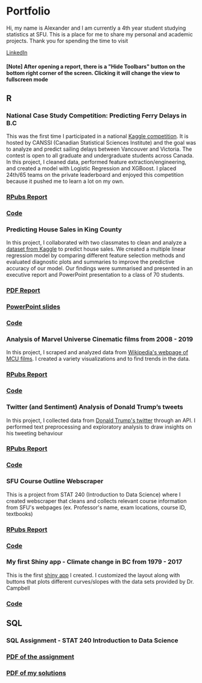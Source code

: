 # Portfolio

Hi, my name is Alexander and I am currently a 4th year student studying statistics at SFU. This is a place for me to share my personal and academic projects. Thank you for spending the time to visit

[LinkedIn](https://www.linkedin.com/in/alexander-lo-a2119317b/)

#### [Note] After opening a report, there is a "Hide Toolbars" button on the bottom right corner of the screen. Clicking it will change the view to fullscreen mode

## R
### National Case Study Competition: Predicting Ferry Delays in B.C
This was the first time I participated in a national [Kaggle competition](https://www.kaggle.com/c/canssi-ncsc-ferry-delays/overview). It is hosted by CANSSI (Canadian Statistical Sciences Institute) and the goal was to analyze and predict sailing delays between Vancouver and Victoria. The contest is open to all graduate and undergraduate students across Canada. In this project, I cleaned data, performed feature extraction/engineering, and created a model with Logistic Regression and XGBoost. I placed 24th/65 teams on the private leaderboard and enjoyed this competition because it pushed me to learn a lot on my own.
### [RPubs Report](http://rpubs.com/alexlo97/536052)
### [Code](https://github.com/alexlo97/Portfolio/blob/master/Projects/ferry%20delays%20case%20study%20competition/scaled_ferries.Rmd)

### Predicting House Sales in King County 
In this project, I collaborated with two classmates to clean and analyze a [dataset from Kaggle](https://www.kaggle.com/harlfoxem/housesalesprediction) to predict house sales. We created a multiple linear regression model by comparing different feature selection methods and evaluated diagnostic plots and summaries to improve the predictive accuracy of our model. Our findings were summarised and presented in an executive report and PowerPoint presentation to a class of 70 students. 
### [PDF Report](https://www.docdroid.net/5y2QKc4/stat-350-project-report.pdf)
### [PowerPoint slides](https://docs.google.com/presentation/d/1d3bMz0YZG9AqL_bYVowkAN12PyJ-OetIZV97-9dq_jw/edit?usp=sharing)
### [Code](https://github.com/alexlo97/Portfolio/blob/master/Projects/house%20price%20prediction/stat350_Project_HouseSalesPrice_v7-2.rmd)

### Analysis of Marvel Universe Cinematic films from 2008 - 2019
In this project, I scraped and analyzed data from [Wikipedia's webpage of MCU films](https://en.wikipedia.org/wiki/List_of_Marvel_Cinematic_Universe_films). I created a variety visualizations and to find trends in the data.
### [RPubs Report](https://rpubs.com/alexlo97/499619)
### [Code](https://github.com/alexlo97/Portfolio/blob/master/Projects/Analysis%20of%20MCU%20films/MCU_Analysis.rmd)

### Twitter (and Sentiment) Analysis of Donald Trump’s tweets
In this project, I collected data from [Donald Trump's twitter](https://twitter.com/realDonaldTrump?ref_src=twsrc%5Egoogle%7Ctwcamp%5Eserp%7Ctwgr%5Eauthor) through an API. I performed text preprocessing and exploratory analysis to draw insights on his tweeting behaviour
### [RPubs Report](http://rpubs.com/alexlo97/512292)
### [Code](https://github.com/alexlo97/Portfolio/blob/master/Projects/Twitter%20Analysis/Twitter%20Analysis%20of%20DT.Rmd)

### SFU Course Outline Webscraper
This is a project from STAT 240 (Introduction to Data Science) where I created webscraper that cleans and collects relevant course information from SFU's webpages (ex. Professor's name, exam locations, course ID, textbooks)
### [RPubs Report](http://rpubs.com/alexlo97/499396)
### [Code](https://github.com/alexlo97/Portfolio/blob/master/Projects/SFU%20webscraper/SFU_webscraper.Rmd)

### My first Shiny app - Climate change in BC from 1979 - 2017
This is the first [shiny app](https://shiny.rcg.sfu.ca/u/ala148/shinyapp/) I created. I customized the layout along with buttons that plots different curves/slopes with the data sets provided by Dr. Campbell
### [Code](https://github.com/alexlo97/Portfolio/tree/master/Projects/shiny%20app)

## SQL
### SQL Assignment - STAT 240 Introduction to Data Science 
### [PDF of the assignment](https://www.docdroid.net/LtTFNuW/week5-lab-dave.pdf)
### [PDF of my solutions](https://www.docdroid.net/FHnnvHF/qa-ass-4.pdf)



